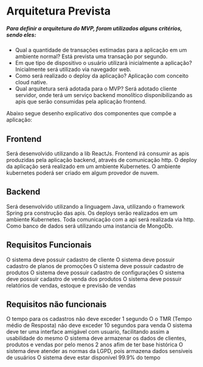 # Arquitetura Prevista

##### Para definir a arquitetura do MVP, foram utilizados alguns critérios, sendo eles: 
 
 - Qual a quantidade de transações estimadas para a aplicação em um ambiente normal?
	Está prevista uma transação por segundo.
 - Em que tipo de dispositivo o usuário utilizará inicialmente a aplicação? 
	Inicialmente será utilizado via navegador web.
 - Como será realizado o deploy da aplicação?
	Aplicação com conceito cloud native.
- Qual arquitetura será adotada para o MVP? 
 	Será adotado cliente servidor, onde terá um serviço backend monolítico disponibilizando as apis que serão consumidas pela aplicação frontend.	

Abaixo segue desenho explicativo dos componentes que compõe a aplicação:


 
## Frontend
Será desenvolvido utilizando a lib ReactJs. Frontend irá consumir as apis produzidas pela aplicação backend, através de comunicação http.
O deploy da aplicação será realizado em um ambiente Kubernetes. O ambiente kubernetes poderá ser criado em algum provedor de nuvem. 


## Backend
Será desenvolvido utilizando a linguagem Java, utilizando o framework Spring pra construção das apis.
Os deploys serão realizados em um ambiente Kubernetes.
Toda comunicação com a api será realizada via http.
Como banco de dados será utilizando uma instancia de MongoDb.


## Requisitos Funcionais
 O sistema deve possuir cadastro de cliente
 O sistema deve possuir cadastro de planos de promoções
 O sistema deve possuir cadastro de produtos
 O sistema deve possuir cadastro de configurações
 O sistema deve possuir cadastro de venda dos produtos
 O sistema deve possuir relatórios de vendas, estoque e previsão de vendas
 
 
## Requisitos não funcionais
 O tempo para os cadastros não deve exceder 1 segundo
 O o TMR (Tempo médio de Resposta) não deve exceder 10 segundos para venda
 O sistema deve ter uma interface amigável com usuario, facilitando assim a usabilidade do mesmo
 O sistema deve armazenar os dados de clientes, produtos e vendas por pelo menos 2 anos afim de ter base histórica
 O sistema deve atender as normas da LGPD, pois armazena dados sensíveis de usuários
 O sistema deve estar disponível 99.9% do tempo
 
 
